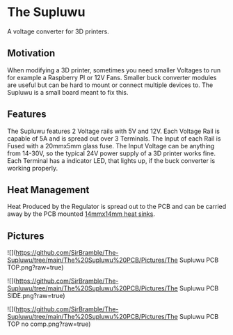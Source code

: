 # The Supluwu

A voltage converter for 3D printers.

## Motivation

When modifying a 3D printer, sometimes you need smaller Voltages to run for example a Raspberry PI or 12V Fans. Smaller buck converter modules are useful but can be hard to mount or connect multiple devices to. The Supluwu is a small board meant to fix this.

## Features

The Supluwu features 2 Voltage rails with 5V and 12V. Each Voltage Rail is capable of 5A and is spread out over 3 Terminals. The Input of each Rail is Fused with a 20mmx5mm glass fuse. The Input Voltage can be anything from 14-30V, so the typical 24V power supply of a 3D printer works fine. Each Terminal has a indicator LED, that lights up, if the buck converter is working properly.

## Heat Management

Heat Produced by the Regulator is spread out to the PCB and can be carried away by the PCB mounted [14mmx14mm heat sinks](https://www.amazon.de/-/en/gp/product/B09DKJPZRX?th=1).

## Pictures

![](https://github.com/SirBramble/The-Supluwu/tree/main/The%20Supluwu%20PCB/Pictures/The Supluwu PCB TOP.png?raw=true)

![](https://github.com/SirBramble/The-Supluwu/tree/main/The%20Supluwu%20PCB/Pictures/The Supluwu PCB SIDE.png?raw=true)

![](https://github.com/SirBramble/The-Supluwu/tree/main/The%20Supluwu%20PCB/Pictures/The Supluwu PCB TOP no comp.png?raw=true)
